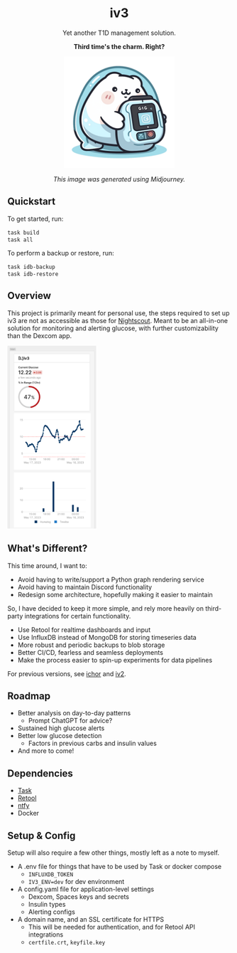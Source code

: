<div align="center">

# iv3
Yet another T1D management solution.

**Third time's the charm. Right?**

<img src="./.media/ghost_gopher.png" width="250" height="250">

*This image was generated using Midjourney.*

</div>

## Quickstart
To get started, run:
```
task build
task all
```

To perform a backup or restore, run:
```
task idb-backup
task idb-restore
```

## Overview
This project is primarily meant for personal use, the steps required to set up iv3 are not as accessible as those for [Nightscout](https://nightscout.github.io/).
Meant to be an all-in-one solution for monitoring and alerting glucose, with further customizability than the Dexcom app.

<a href=".media/iv3_mobile_retool.png"><img src=".media/iv3_mobile_retool.png" width="200"/></a>

## What's Different?
This time around, I want to:
- Avoid having to write/support a Python graph rendering service
- Avoid having to maintain Discord functionality
- Redesign some architecture, hopefully making it easier to maintain

So, I have decided to keep it more simple, and rely more heavily on third-party integrations for certain functionality.
- Use Retool for realtime dashboards and input
- Use InfluxDB instead of MongoDB for storing timeseries data
- More robust and periodic backups to blob storage
- Better CI/CD, fearless and seamless deployments
- Make the process easier to spin-up experiments for data pipelines

For previous versions, see [ichor](https://github.com/algao1/ichor) and [iv2](https://github.com/algao1/iv2).

## Roadmap
- Better analysis on day-to-day patterns
	- Prompt ChatGPT for advice?
- Sustained high glucose alerts
- Better low glucose detection
	- Factors in previous carbs and insulin values
- And more to come!

## Dependencies
- [Task](https://taskfile.dev/)
- [Retool](https://retool.com/)
- [ntfy](https://ntfy.sh/)
- Docker

## Setup & Config
Setup will also require a few other things, mostly left as a note to myself.
- A .env file for things that have to be used by Task or docker compose
    - `INFLUXDB_TOKEN`
    - `IV3_ENV=dev` for dev environment
- A config.yaml file for application-level settings
    - Dexcom, Spaces keys and secrets
    - Insulin types
	- Alerting configs
- A domain name, and an SSL certificate for HTTPS
    - This will be needed for authentication, and for Retool API integrations
    - `certfile.crt`, `keyfile.key`